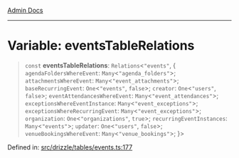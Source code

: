 [Admin Docs](/)

***

# Variable: eventsTableRelations

> `const` **eventsTableRelations**: `Relations`\<`"events"`, \{ `agendaFoldersWhereEvent`: `Many`\<`"agenda_folders"`\>; `attachmentsWhereEvent`: `Many`\<`"event_attachments"`\>; `baseRecurringEvent`: `One`\<`"events"`, `false`\>; `creator`: `One`\<`"users"`, `false`\>; `eventAttendancesWhereEvent`: `Many`\<`"event_attendances"`\>; `exceptionsWhereEventInstance`: `Many`\<`"event_exceptions"`\>; `exceptionsWhereRecurringEvent`: `Many`\<`"event_exceptions"`\>; `organization`: `One`\<`"organizations"`, `true`\>; `recurringEventInstances`: `Many`\<`"events"`\>; `updater`: `One`\<`"users"`, `false`\>; `venueBookingsWhereEvent`: `Many`\<`"venue_bookings"`\>; \}\>

Defined in: [src/drizzle/tables/events.ts:177](https://github.com/gautam-divyanshu/talawa-api/blob/a895c36f24acf725ac16aa7e0f8e50ef9fa64c42/src/drizzle/tables/events.ts#L177)
